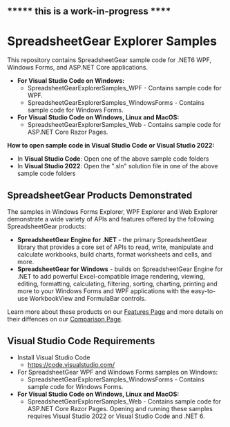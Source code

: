 ##  ***** this is a work-in-progress ****

# SpreadsheetGear Explorer Samples

This repository contains SpreadsheetGear sample code for .NET6 WPF, Windows Forms, and ASP.NET Core applications. 

* **For Visual Studio Code on Windows:**
  *   SpreadsheetGearExplorerSamples_WPF - Contains sample code for WPF.
  *   SpreadsheetGearExplorerSamples_WindowsForms - Contains sample code for Windows Forms.
* **For Visual Studio Code on Windows, Linux and MacOS:**
  *   SpreadsheetGearExplorerSamples_Web - Contains sample code for ASP.NET Core Razor Pages.

**How to open sample code in Visual Studio Code or Visual Studio 2022:**
* In **Visual Studio Code**: Open one of the above sample code folders
* In **Visual Studio 2022**: Open the ".sln" solution file in one of the above sample code folders

## SpreadsheetGear Products Demonstrated
The samples in Windows Forms Explorer, WPF Explorer and Web Explorer demonstrate a wide variety of APIs and features offered by the following SpreadsheetGear products:

*   **SpreadsheetGear Engine for .NET** - the primary SpreadsheetGear library that provides a core set of APIs to read, write, manipulate and calculate workbooks, build charts, format worksheets and cells, and more.
*   **SpreadsheetGear for Windows** - builds on SpreadsheetGear Engine for .NET to add powerful Excel-compatible image rendering, viewing, editing, formatting, calculating, filtering, sorting, charting, printing and more to your Windows Forms and WPF applications with the easy-to-use WorkbookView and FormulaBar controls.

Learn more about these products on our [Features Page](https://www.spreadsheetgear.com/Products/Features) and more details on their diffences on our [Comparison Page](https://www.spreadsheetgear.com/Products/Compare).

## Visual Studio Code Requirements
* Install Visual Studio Code 
  * https://code.visualstudio.com/
* For SpreadsheetGear WPF and Windows Forms samples on Windows:
  * SpreadsheetGearExplorerSamples_WindowsForms - Contains sample code for Windows Forms.
* **For Visual Studio Code on Windows, Linux and MacOS:**
  *   SpreadsheetGearExplorerSamples_Web - Contains sample code for ASP.NET Core Razor Pages.
Opening and running these samples requires Visual Studio 2022 or Visual Studio Code and .NET 6.
